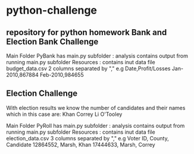 # python-challenge
repository for python homework Bank and Election
Bank Challenge
--------------
Main Folder PyBank has main.py
   subfolder : analysis contains output from running main.py
   subfolder Resources : contains inut data file budget_data.csv  2 columns separated by "," e.g
                    Date,Profit/Losses
                    Jan-2010,867884
                    Feb-2010,984655
                    
Election Challenge
------------------
With election results we know the number of candidates and their names which in this case are:
Khan
Correy
Li
O'Tooley

Main Folder PyRoll has main.py
   subfolder : analysis contains output from running main.py
   subfolder Resources : contains inut data file election_data.csv  3 columns separated by "," e.g
                   Voter ID,  County,  Candidate
                   12864552,   Marsh,   Khan
                   17444633,   Marsh,   Correy

